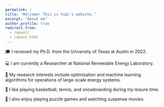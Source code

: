 ```yaml
---
permalink: /
title: "Welcome! This is Yuqi's website."
excerpt: "About me"
author_profile: true
redirect_from: 
  - /about/
  - /about.html
---
```



🎓 I received my Ph.D. from the University of Texas at Austin in 2022.

💻 I am currently a Researcher at National Renewable Energy Laboratory.

🔬 My research interests include optimization and machine learning algorithms for operations of large-scale energy systems.

🏀 I like playing basketball, tennis, and snowboarding during my leisure time.

🧩 I also enjoy playing puzzle games and watching suspense movies.



